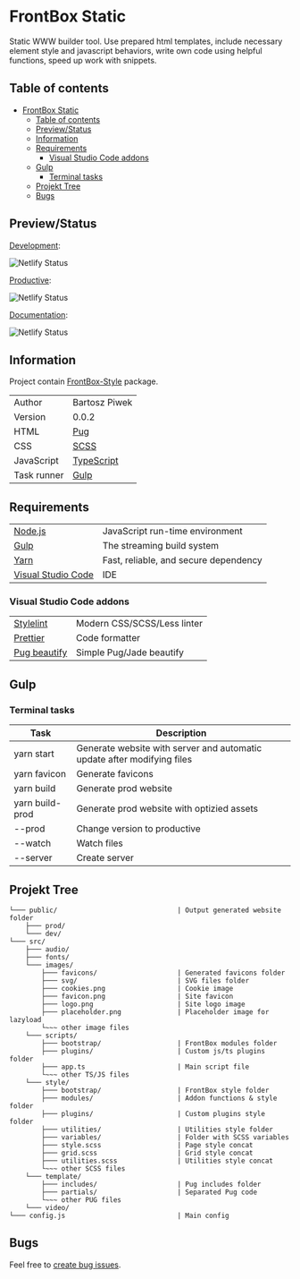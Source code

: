 # FrontBox Static

Static WWW builder tool. Use prepared html templates, include necessary element style and javascript behaviors, write own code using helpful functions, speed up work with snippets.

## Table of contents

- [FrontBox Static](#frontbox-static)
  - [Table of contents](#table-of-contents)
  - [Preview/Status](#previewstatus)
  - [Information](#information)
  - [Requirements](#requirements)
    - [Visual Studio Code addons](#visual-studio-code-addons)
  - [Gulp](#gulp)
    - [Terminal tasks](#terminal-tasks)
  - [Projekt Tree](#projekt-tree)
  - [Bugs](#bugs)

## Preview/Status

[Development](https://quirky-perlman-434ce5.netlify.app/):

![Netlify Status](https://api.netlify.com/api/v1/badges/ad028d61-7253-4819-a571-350e3acd37a5/deploy-status)

[Productive](https://tender-pasteur-b2164f.netlify.app/):

![Netlify Status](https://api.netlify.com/api/v1/badges/7bf6c2d1-2d28-42b2-86d2-2c04fe70d4a1/deploy-status)

[Documentation](https://festive-meitner-bb09bc.netlify.app/):

![Netlify Status](https://api.netlify.com/api/v1/badges/b492ef35-2480-45e6-8420-b7926e588f1f/deploy-status)

## Information

Project contain [FrontBox-Style](https://github.com/BartoszPiwek/FrontBox-Style) package.

|             |                                              |
| ----------- | -------------------------------------------- |
| Author      | Bartosz Piwek                                |
| Version     | 0.0.2                                        |
| HTML        | [Pug](https://pugjs.org/)                    |
| CSS         | [SCSS](https://sass-lang.com)                |
| JavaScript  | [TypeScript](https://www.typescriptlang.org) |
| Task runner | [Gulp](https://gulpjs.com)                   |

## Requirements

|                                                     |                                       |
| --------------------------------------------------- | ------------------------------------- |
| [Node.js](https://nodejs.org/en)                    | JavaScript run-time environment       |
| [Gulp](https://gulpjs.com)                          | The streaming build system            |
| [Yarn](https://yarnpkg.com)                         | Fast, reliable, and secure dependency |
| [Visual Studio Code](https://code.visualstudio.com) | IDE                                   |

### Visual Studio Code addons

|                                                                                               |                             |
| --------------------------------------------------------------------------------------------- | --------------------------- |
| [Stylelint](https://marketplace.visualstudio.com/items?itemName=stylelint.vscode-stylelint)   | Modern CSS/SCSS/Less linter |
| [Prettier](https://marketplace.visualstudio.com/items?itemName=esbenp.prettier-vscode)        | Code formatter              |
| [Pug beautify](https://marketplace.visualstudio.com/items?itemName=mrmlnc.vscode-pugbeautify) | Simple Pug/Jade beautify    |

## Gulp

### Terminal tasks

| Task            | Description                                                             |
| --------------- | ----------------------------------------------------------------------- |
| yarn start      | Generate website with server and automatic update after modifying files |
| yarn favicon    | Generate favicons                                                       |
| yarn build      | Generate prod website                                                   |
| yarn build-prod | Generate prod website with optizied assets                              |
| --prod          | Change version to productive                                            |
| --watch         | Watch files                                                             |
| --server        | Create server                                                           |

## Projekt Tree

```
└─── public/                              | Output generated website folder
    ├─── prod/
    └─── dev/
└─── src/
    ├─── audio/
    ├─── fonts/
    └─── images/
        ├─── favicons/                    | Generated favicons folder
        ├─── svg/                         | SVG files folder
        ├─── cookies.png                  | Cookie image
        ├─── favicon.png                  | Site favicon
        ├─── logo.png                     | Site logo image
        ├─── placeholder.png              | Placeholder image for lazyload
        └~~~ other image files
    └─── scripts/
        ├─── bootstrap/                   | FrontBox modules folder
        ├─── plugins/                     | Custom js/ts plugins folder
        ├─── app.ts                       | Main script file
        └~~~ other TS/JS files
    └─── style/
        ├─── bootstrap/                   | FrontBox style folder
        ├─── modules/                     | Addon functions & style folder
        ├─── plugins/                     | Custom plugins style folder
        ├─── utilities/                   | Utilities style folder
        ├─── variables/                   | Folder with SCSS variables
        ├─── style.scss                   | Page style concat
        ├─── grid.scss                    | Grid style concat
        ├─── utilities.scss               | Utilities style concat
        └~~~ other SCSS files
    └─── template/
        ├─── includes/                    | Pug includes folder
        ├─── partials/                    | Separated Pug code
        └~~~ other PUG files
    └─── video/
└─── config.js                            | Main config
```

## Bugs

Feel free to [create bug issues](https://github.com/BartoszPiwek/FrontBox-Static/issues/new?labels=bug).
